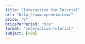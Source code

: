 ```yaml
---
title: "Interactive Vim Tutorial"
url: "http://www.openvim.com/"
price: "0"
pricePerPeriod: "n/a"
format: "interactive,tutorial"
subject: [vim]
---
```

